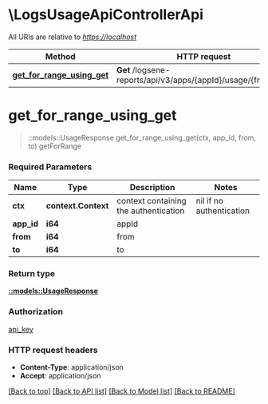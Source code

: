 # \LogsUsageApiControllerApi

All URIs are relative to *<https://localhost>*

| Method                                                                              | HTTP request                                                   | Description |
| ----------------------------------------------------------------------------------- | -------------------------------------------------------------- | ----------- |
| [**get_for_range_using_get**](LogsUsageApiControllerApi.md#get_for_range_using_get) | **Get** /logsene-reports/api/v3/apps/{appId}/usage/{from}/{to} | getForRange |

# **get_for_range_using_get**

> ::models::UsageResponse get_for_range_using_get(ctx, app_id, from, to)
getForRange

### Required Parameters

| Name       | Type                | Description                           | Notes                    |
| ---------- | ------------------- | ------------------------------------- | ------------------------ |
| **ctx**    | **context.Context** | context containing the authentication | nil if no authentication |
| **app_id** | **i64**             | appId                                 |
| **from**   | **i64**             | from                                  |
| **to**     | **i64**             | to                                    |

### Return type

[**::models::UsageResponse**](UsageResponse.md)

### Authorization

[api_key](../README.md#api_key)

### HTTP request headers

- **Content-Type**: application/json
- **Accept**: application/json

[[Back to top]](#) [[Back to API list]](../README.md#documentation-for-api-endpoints) [[Back to Model list]](../README.md#documentation-for-models) [[Back to README]](../README.md)
